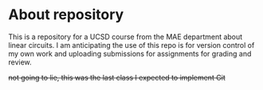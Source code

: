 # About repository

This is a repository for a UCSD course from the MAE department about linear circuits. I am anticipating the use of this repo is for version control of my own work and uploading submissions for assignments for grading and review.

~~not going to lie, this was the last class I expected to implement Git~~
